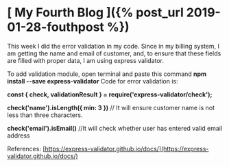 
# [ My Fourth Blog ]({% post_url 2019-01-28-fouthpost %})
This week I did the error validation in my code. Since in my billing system, I am getting the name and email of customer, and, to ensure that these fields are filled with proper data, I am using express validator.

To add validation module, open terminal and paste this command **npm install --save express-validator**
Code for error validation is:

**const { check, validationResult } = require('express-validator/check');**

**check('name').isLength({ min: 3 })** // It will ensure customer name is not less than three characters.

**check('email').isEmail()** //It will check whether user has entered valid email address


References: [https://express-validator.github.io/docs/](https://express-validator.github.io/docs/)
